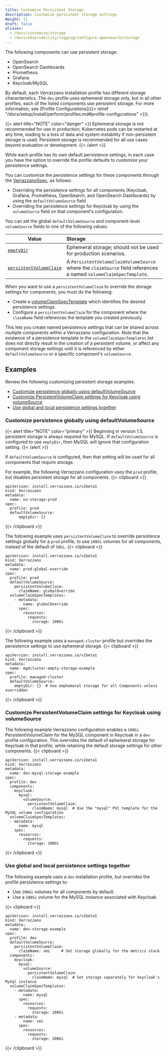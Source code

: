 ```yaml
---
title: Customize Persistent Storage
description: Customize persistent storage settings
Weight: 11
draft: false
aliases:
  - /docs/customize/storage
  - /docs/observability/logging/configure-opensearch/storage
---
```


The following components can use persistent storage:

  - OpenSearch
  - OpenSearch Dashboards
  - Prometheus
  - Grafana
  - Keycloak/MySQL

By default, each Verrazzano installation profile has different storage characteristics.  The `dev` profile uses ephemeral
storage only, but in all other profiles, each of the listed components use persistent storage.  For more information, see [Profile Configurations]({{< relref "/docs/setup/install/perform/profiles.md#profile-configurations" >}}).

{{< alert title="NOTE" color="danger" >}}
Ephemeral storage is not recommended for use in production; Kubernetes pods can be restarted at any time, leading to
a loss of data and system instability if non-persistent storage is used.  Persistent storage is recommended
for all use cases beyond evaluation or development.
{{< /alert >}}

While each profile has its own default persistence settings, in each case you have the option to override the profile
defaults to customize your persistence settings.

You can customize the persistence settings for these components through the
[VerrazzanoSpec](/docs/reference/vpo-verrazzano-v1beta1/#install.verrazzano.io/v1beta1.VerrazzanoSpec), as follows:

* Overriding the persistence settings for all components (Keycloak, Grafana, Prometheus, OpenSearch, and OpenSearch Dashboards) by using the `defaultVolumeSource` field.
* Overriding the persistence settings for Keycloak by using the `volumeSource` field on that component's configuration.

You can set the global `defaultVolumeSource` and component-level `volumeSource` fields to one of the following values:

| Value | Storage
| ------------- |:-------------
| [`emptyDir`](https://kubernetes.io/docs/concepts/storage/volumes/#emptydir) | Ephemeral storage; should not be used for production scenarios.
| [`persistentVolumeClaim`](https://kubernetes.io/docs/reference/generated/kubernetes-api/v1.23/#persistentvolumeclaimvolumesource-v1-core) | A `PersistentVolumeClaimVolumeSource` where the `claimSource` field references a named `volumeClaimSpecTemplate`.

When you want to use a `persistentVolumeClaim` to override the storage settings for components, you must do the following:

* Create a [volumeClaimSpecTemplate](/docs/reference/vpo-verrazzano-v1beta1/#install.verrazzano.io/v1beta1.VolumeClaimSpecTemplate) which identifies
  the desired persistence settings.
* Configure a `persistentVolumeClaim` for the component where the `claimName` field references the template you created previously.

This lets you create named persistence settings that can be shared across multiple components within a Verrazzano
configuration.  Note that the existence of a persistence template in the `volumeClaimSpecTemplates` list does not
directly result in the creation of a persistent volume, or affect any component storage settings until it is referenced
by either `defaultVolumeSource` or a specific component's `volumeSource`.

## Examples
Review the following customizing persistent storage examples:

- [Customize persistence globally using defaultVolumeSource](#customize-persistence-globally-using-defaultvolumesource)
- [Customize PersistentVolumeClaim settings for Keycloak using volumeSource](#customize-persistentvolumeclaim-settings-for-keycloak-using-volumesource)
- [Use global and local persistence settings together](#use-global-and-local-persistence-settings-together)

### Customize persistence globally using defaultVolumeSource

{{< alert title="NOTE" color="primary" >}}
Beginning in version 1.5, persistent storage is always required for MySQL. If `defaultVolumeSource` is configured to use `emptyDir`, then MySQL will ignore that configuration setting.
{{< /alert >}}

If `defaultVolumeSource` is configured, then that setting will be used for all components that require storage.

For example, the following Verrazzano configuration uses the `prod` profile, but disables persistent storage for all components.
{{< clipboard >}}
<div class="highlight">

```
apiVersion: install.verrazzano.io/v1beta1
kind: Verrazzano
metadata:
  name: no-storage-prod
spec:
  profile: prod
  defaultVolumeSource:
      emptyDir: {}
```

</div>
{{< /clipboard >}}

The following example uses `persistentVolumeClaim` to override persistence settings globally for a `prod` profile, to use
`100Gi` volumes for all components, instead of the default of `50Gi`.
{{< clipboard >}}
<div class="highlight">

```
apiVersion: install.verrazzano.io/v1beta1
kind: Verrazzano
metadata:
  name: prod-global-override
spec:
  profile: prod
  defaultVolumeSource:
    persistentVolumeClaim:
      claimName: globalOverride
  volumeClaimSpecTemplates:
    - metadata:
        name: globalOverride
      spec:
        resources:
          requests:
            storage: 100Gi
```

</div>
{{< /clipboard >}}

The following example uses a `managed-cluster` profile but overrides the persistence settings to use ephemeral storage.
{{< clipboard >}}
<div class="highlight">

```
apiVersion: install.verrazzano.io/v1beta1
kind: Verrazzano
metadata:
  name: mgdcluster-empty-storage-example
spec:
  profile: managed-cluster
  defaultVolumeSource:
    emptyDir: {}  # Use emphemeral storage for all Components unless overridden
```

</div>
{{< /clipboard >}}

### Customize PersistentVolumeClaim settings for Keycloak using volumeSource

The following example Verrazzano configuration enables a `100Gi` PersistentVolumeClaim for the MySQL component in Keycloak
in a `dev` profile configuration.  This overrides the default of ephemeral storage for Keycloak in that profile, while
retaining the default storage settings for other components.
{{< clipboard >}}
<div class="highlight">

```
apiVersion: install.verrazzano.io/v1beta1
kind: Verrazzano
metadata:
  name: dev-mysql-storage-example
spec:
  profile: dev
  components:
    keycloak:
      mysql:
        volumeSource:
          persistentVolumeClaim:
            claimName: mysql  # Use the "mysql" PVC template for the MySQL volume configuration
  volumeClaimSpecTemplates:
  - metadata:
      name: mysql      
    spec:
      resources:
        requests:
          storage: 100Gi
```

</div>
{{< /clipboard >}}

### Use global and local persistence settings together

The following example uses a `dev` installation profile, but overrides the profile persistence settings to:

* Use `200Gi` volumes for all components by default.
* Use a `100Gi` volume for the MySQL instance associated with Keycloak.

{{< clipboard >}}
<div class="highlight">

```
apiVersion: install.verrazzano.io/v1beta1
kind: Verrazzano
metadata:
  name: dev-storage-example
spec:
  profile: dev
  defaultVolumeSource:
    persistentVolumeClaim:
      claimName: vmi     # Set storage globally for the metrics stack
  components:
    keycloak:
      mysql:
        volumeSource:
          persistentVolumeClaim:
            claimName: mysql  # Set storage separately for keycloak's MySql instance
  volumeClaimSpecTemplates:
    - metadata:
        name: mysql
      spec:
        resources:
          requests:
            storage: 100Gi
    - metadata:
        name: vmi
      spec:
        resources:
          requests:
            storage: 200Gi
```

</div>
{{< /clipboard >}}
